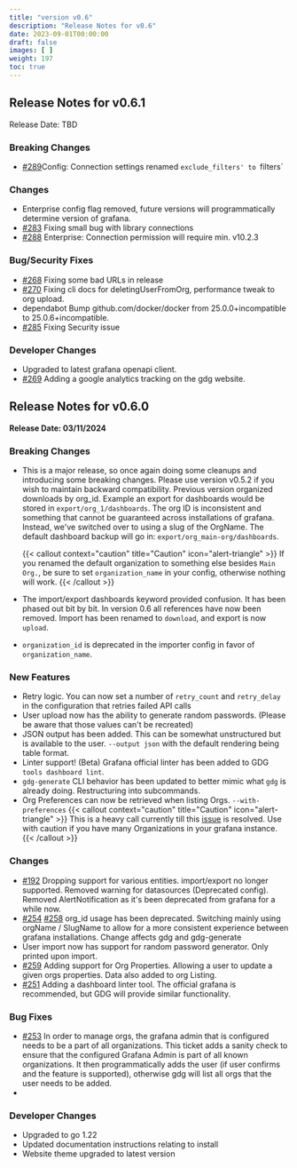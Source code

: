 ```yaml
---
title: "version v0.6"
description: "Release Notes for v0.6"
date: 2023-09-01T00:00:00
draft: false
images: [ ]
weight: 197
toc: true
---
```


## Release Notes for v0.6.1

Release Date: TBD


### Breaking Changes
  - [#289](https://github.com/esnet/gdg/issues/289)Config: Connection settings renamed `exclude_filters' to `filters`

### Changes
  - Enterprise config flag removed, future versions will programmatically determine version of grafana.
  - [#283](https://github.com/esnet/gdg/issues/283)  Fixing small bug with library connections
  - [#288](https://github.com/esnet/gdg/pull/288) Enterprise: Connection permission will require min. v10.2.3

### Bug/Security Fixes
  - [#268](https://github.com/esnet/gdg/issues/268) Fixing some bad URLs in release
  - [#270](https://github.com/esnet/gdg/issues/270) Fixing cli docs for deletingUserFromOrg, performance tweak to org upload.
  - dependabot Bump github.com/docker/docker from 25.0.0+incompatible to 25.0.6+incompatible.
  - [#285](https://github.com/esnet/gdg/issues/285) Fixing Security issue

### Developer Changes
  - Upgraded to latest grafana openapi client.
  - [#269](https://github.com/esnet/gdg/issues/269) Adding a google analytics tracking on the gdg website.



## Release Notes for v0.6.0

**Release Date: 03/11/2024**

### Breaking Changes

- This is a major release, so once again doing some cleanups and introducing some breaking changes. Please use version
  v0.5.2 if you wish to maintain backward compatibility. Previous version organized downloads by org_id. Example an
  export for dashboards would be stored in `export/org_1/dashboards`. The org ID is inconsistent and something that
  cannot be guaranteed across installations of grafana. Instead, we've switched over to using a slug of the OrgName. The
  default dashboard backup will go in: `export/org_main-org/dashboards`.

  {{< callout context="caution" title="Caution" icon="alert-triangle" >}}
 If you renamed the default organization to something else besides `Main Org.`, be sure to set `organization_name` in your config, otherwise nothing will work.
  {{< /callout >}}
- The import/export dashboards keyword provided confusion. It has been phased out bit by bit.  In version 0.6 all references have now been removed. Import has been renamed to `download`, and export is now `upload`.
- `organization_id` is deprecated in the importer config in favor of `organization_name`.

### New Features

- Retry logic. You can now set a number of `retry_count` and `retry_delay` in the configuration that retries failed API calls
- User upload now has the ability to generate random passwords.  (Please be aware that those values can't be recreated)
- JSON output has been added.  This can be somewhat unstructured but is available to the user. `--output json` with the default rendering being table format.
- Linter support! (Beta) Grafana official linter has been added to GDG `tools dashboard lint`.
- `gdg-generate` CLI behavior has been updated to better mimic what `gdg` is already doing.  Restructuring into subcommands.
- Org Preferences can now be retrieved when listing Orgs. `--with-preferences`
  {{< callout context="caution" title="Caution" icon="alert-triangle" >}}
This is a heavy call currently till this [issue](https://github.com/grafana/grafana/issues/84309) is resolved.  Use with caution if you have many Organizations in your grafana instance.
  {{< /callout >}}

### Changes

- [#192](https://github.com/esnet/gdg/issues/192) Dropping support for various entities. import/export no longer
  supported. Removed warning for datasources (Deprecated config). Removed AlertNotification as it's been deprecated from
  grafana for a while now.
- [#254](https://github.com/esnet/gdg/issues/254) [#258](https://github.com/esnet/gdg/issues/258) org_id usage has been
  deprecated. Switching mainly using orgName / SlugName to allow for a more consistent experience between grafana
  installations. Change affects gdg and gdg-generate
- User import now has support for random password generator. Only printed upon import.
- [#259](https://github.com/esnet/gdg/issues/259) Adding support for Org Properties. Allowing a user to update a given
  orgs properties. Data also added to org Listing.
- [#251](https://github.com/esnet/gdg/issues/251) Adding a dashboard linter tool. The official grafana is recommended,
  but GDG will provide similar functionality.

### Bug Fixes
- [#253](https://github.com/esnet/gdg/issues/253) In order to manage orgs, the grafana admin that is configured needs to be a part of all organizations.  This ticket adds a sanity check to ensure that the configured Grafana Admin is part of all known organizations.  It then programmatically adds the user (if user confirms and the feature is supported), otherwise gdg will list all orgs that the user needs to be added.
-

### Developer Changes

- Upgraded to go 1.22
- Updated documentation instructions relating to install
- Website theme upgraded to latest version
